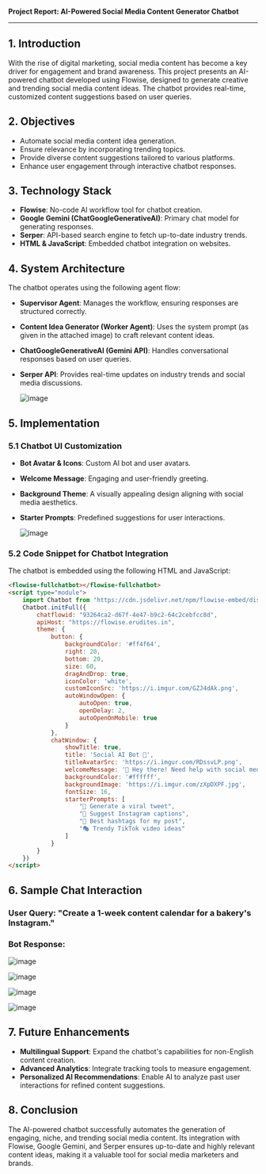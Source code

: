 **Project Report: AI-Powered Social Media Content Generator Chatbot**

---

## 1. Introduction
With the rise of digital marketing, social media content has become a key driver for engagement and brand awareness. This project presents an AI-powered chatbot developed using Flowise, designed to generate creative and trending social media content ideas. The chatbot provides real-time, customized content suggestions based on user queries.

## 2. Objectives
- Automate social media content idea generation.
- Ensure relevance by incorporating trending topics.
- Provide diverse content suggestions tailored to various platforms.
- Enhance user engagement through interactive chatbot responses.

## 3. Technology Stack
- **Flowise**: No-code AI workflow tool for chatbot creation.
- **Google Gemini (ChatGoogleGenerativeAI)**: Primary chat model for generating responses.
- **Serper**: API-based search engine to fetch up-to-date industry trends.
- **HTML & JavaScript**: Embedded chatbot integration on websites.

## 4. System Architecture
The chatbot operates using the following agent flow:
- **Supervisor Agent**: Manages the workflow, ensuring responses are structured correctly.
- **Content Idea Generator (Worker Agent)**: Uses the system prompt (as given in the attached image) to craft relevant content ideas.
- **ChatGoogleGenerativeAI (Gemini API)**: Handles conversational responses based on user queries.
- **Serper API**: Provides real-time updates on industry trends and social media discussions.

  ![image](https://github.com/user-attachments/assets/fb67c4e7-f7aa-403d-9bf3-081c1fce18f7)


## 5. Implementation
### 5.1 Chatbot UI Customization
- **Bot Avatar & Icons**: Custom AI bot and user avatars.
- **Welcome Message**: Engaging and user-friendly greeting.
- **Background Theme**: A visually appealing design aligning with social media aesthetics.
- **Starter Prompts**: Predefined suggestions for user interactions.

  ![image](https://github.com/user-attachments/assets/a4aad110-e094-4286-a6da-463fea57c20d)


### 5.2 Code Snippet for Chatbot Integration
The chatbot is embedded using the following HTML and JavaScript:
```html
<flowise-fullchatbot></flowise-fullchatbot>
<script type="module">
    import Chatbot from "https://cdn.jsdelivr.net/npm/flowise-embed/dist/web.js"
    Chatbot.initFull({
        chatflowid: "93264ca2-d67f-4e47-b9c2-64c2cebfcc8d",
        apiHost: "https://flowise.erudites.in",
        theme: {
            button: {
                backgroundColor: '#ff4f64',
                right: 20,
                bottom: 20,
                size: 60,
                dragAndDrop: true,
                iconColor: 'white',
                customIconSrc: 'https://i.imgur.com/GZJ4dAk.png',
                autoWindowOpen: {
                    autoOpen: true,
                    openDelay: 2,
                    autoOpenOnMobile: true
                }
            },
            chatWindow: {
                showTitle: true,
                title: 'Social AI Bot 🤖',
                titleAvatarSrc: 'https://i.imgur.com/RDssvLP.png',
                welcomeMessage: '👋 Hey there! Need help with social media content? Let’s get creative!',
                backgroundColor: '#ffffff',
                backgroundImage: 'https://i.imgur.com/zXpDXPF.jpg',
                fontSize: 16,
                starterPrompts: [
                    "📢 Generate a viral tweet",
                    "📸 Suggest Instagram captions",
                    "📍 Best hashtags for my post",
                    "🎭 Trendy TikTok video ideas"
                ]
            }
        }
    })
</script>
```

## 6. Sample Chat Interaction
### **User Query:** "Create a 1-week content calendar for a bakery's Instagram."
### **Bot Response:**

![image](https://github.com/user-attachments/assets/ff249339-4999-4705-8c7a-fd69edbcde66)

![image](https://github.com/user-attachments/assets/70905661-0b17-4ff4-88d2-62513ba8b9a0)

![image](https://github.com/user-attachments/assets/e1bd6221-fac7-493a-840d-93fc6a0b5c09)

![image](https://github.com/user-attachments/assets/d847d288-db40-4688-b0cb-aaf6c0b23458)


## 7. Future Enhancements
- **Multilingual Support**: Expand the chatbot's capabilities for non-English content creation.
- **Advanced Analytics**: Integrate tracking tools to measure engagement.
- **Personalized AI Recommendations**: Enable AI to analyze past user interactions for refined content suggestions.

## 8. Conclusion
The AI-powered chatbot successfully automates the generation of engaging, niche, and trending social media content. Its integration with Flowise, Google Gemini, and Serper ensures up-to-date and highly relevant content ideas, making it a valuable tool for social media marketers and brands.
